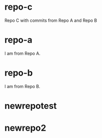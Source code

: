 # repo-c
Repo C with commits from Repo A and Repo B

# repo-a
I am from Repo A.

# repo-b
I am from Repo B.
# newrepotest
# newrepo2

